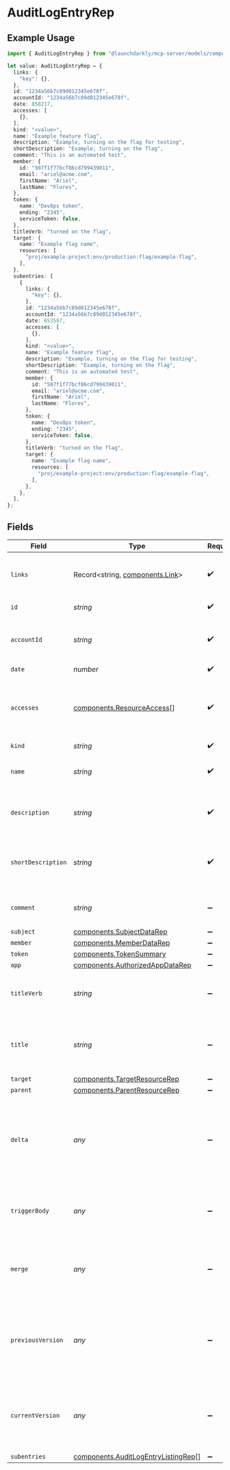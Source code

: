 # AuditLogEntryRep

## Example Usage

```typescript
import { AuditLogEntryRep } from "@launchdarkly/mcp-server/models/components";

let value: AuditLogEntryRep = {
  links: {
    "key": {},
  },
  id: "1234a56b7c89d012345e678f",
  accountId: "1234a56b7c89d012345e678f",
  date: 858217,
  accesses: [
    {},
  ],
  kind: "<value>",
  name: "Example feature flag",
  description: "Example, turning on the flag for testing",
  shortDescription: "Example, turning on the flag",
  comment: "This is an automated test",
  member: {
    id: "507f1f77bcf86cd799439011",
    email: "ariel@acme.com",
    firstName: "Ariel",
    lastName: "Flores",
  },
  token: {
    name: "DevOps token",
    ending: "2345",
    serviceToken: false,
  },
  titleVerb: "turned on the flag",
  target: {
    name: "Example flag name",
    resources: [
      "proj/example-project:env/production:flag/example-flag",
    ],
  },
  subentries: [
    {
      links: {
        "key": {},
      },
      id: "1234a56b7c89d012345e678f",
      accountId: "1234a56b7c89d012345e678f",
      date: 653597,
      accesses: [
        {},
      ],
      kind: "<value>",
      name: "Example feature flag",
      description: "Example, turning on the flag for testing",
      shortDescription: "Example, turning on the flag",
      comment: "This is an automated test",
      member: {
        id: "507f1f77bcf86cd799439011",
        email: "ariel@acme.com",
        firstName: "Ariel",
        lastName: "Flores",
      },
      token: {
        name: "DevOps token",
        ending: "2345",
        serviceToken: false,
      },
      titleVerb: "turned on the flag",
      target: {
        name: "Example flag name",
        resources: [
          "proj/example-project:env/production:flag/example-flag",
        ],
      },
    },
  ],
};
```

## Fields

| Field                                                                                                                  | Type                                                                                                                   | Required                                                                                                               | Description                                                                                                            | Example                                                                                                                |
| ---------------------------------------------------------------------------------------------------------------------- | ---------------------------------------------------------------------------------------------------------------------- | ---------------------------------------------------------------------------------------------------------------------- | ---------------------------------------------------------------------------------------------------------------------- | ---------------------------------------------------------------------------------------------------------------------- |
| `links`                                                                                                                | Record<string, [components.Link](../../models/components/link.md)>                                                     | :heavy_check_mark:                                                                                                     | The location and content type of related resources                                                                     |                                                                                                                        |
| `id`                                                                                                                   | *string*                                                                                                               | :heavy_check_mark:                                                                                                     | The ID of the audit log entry                                                                                          | 1234a56b7c89d012345e678f                                                                                               |
| `accountId`                                                                                                            | *string*                                                                                                               | :heavy_check_mark:                                                                                                     | The ID of the account to which this audit log entry belongs                                                            | 1234a56b7c89d012345e678f                                                                                               |
| `date`                                                                                                                 | *number*                                                                                                               | :heavy_check_mark:                                                                                                     | N/A                                                                                                                    |                                                                                                                        |
| `accesses`                                                                                                             | [components.ResourceAccess](../../models/components/resourceaccess.md)[]                                               | :heavy_check_mark:                                                                                                     | Details on the actions performed and resources acted on in this audit log entry                                        |                                                                                                                        |
| `kind`                                                                                                                 | *string*                                                                                                               | :heavy_check_mark:                                                                                                     | N/A                                                                                                                    |                                                                                                                        |
| `name`                                                                                                                 | *string*                                                                                                               | :heavy_check_mark:                                                                                                     | The name of the resource this audit log entry refers to                                                                | Example feature flag                                                                                                   |
| `description`                                                                                                          | *string*                                                                                                               | :heavy_check_mark:                                                                                                     | Description of the change recorded in the audit log entry                                                              | Example, turning on the flag for testing                                                                               |
| `shortDescription`                                                                                                     | *string*                                                                                                               | :heavy_check_mark:                                                                                                     | Shorter version of the change recorded in the audit log entry                                                          | Example, turning on the flag                                                                                           |
| `comment`                                                                                                              | *string*                                                                                                               | :heavy_minus_sign:                                                                                                     | Optional comment for the audit log entry                                                                               | This is an automated test                                                                                              |
| `subject`                                                                                                              | [components.SubjectDataRep](../../models/components/subjectdatarep.md)                                                 | :heavy_minus_sign:                                                                                                     | N/A                                                                                                                    |                                                                                                                        |
| `member`                                                                                                               | [components.MemberDataRep](../../models/components/memberdatarep.md)                                                   | :heavy_minus_sign:                                                                                                     | N/A                                                                                                                    |                                                                                                                        |
| `token`                                                                                                                | [components.TokenSummary](../../models/components/tokensummary.md)                                                     | :heavy_minus_sign:                                                                                                     | N/A                                                                                                                    |                                                                                                                        |
| `app`                                                                                                                  | [components.AuthorizedAppDataRep](../../models/components/authorizedappdatarep.md)                                     | :heavy_minus_sign:                                                                                                     | N/A                                                                                                                    |                                                                                                                        |
| `titleVerb`                                                                                                            | *string*                                                                                                               | :heavy_minus_sign:                                                                                                     | The action and resource recorded in this audit log entry                                                               | turned on the flag                                                                                                     |
| `title`                                                                                                                | *string*                                                                                                               | :heavy_minus_sign:                                                                                                     | A description of what occurred, in the format <code>member</code> <code>titleVerb</code> <code>target</code>           |                                                                                                                        |
| `target`                                                                                                               | [components.TargetResourceRep](../../models/components/targetresourcerep.md)                                           | :heavy_minus_sign:                                                                                                     | N/A                                                                                                                    |                                                                                                                        |
| `parent`                                                                                                               | [components.ParentResourceRep](../../models/components/parentresourcerep.md)                                           | :heavy_minus_sign:                                                                                                     | N/A                                                                                                                    |                                                                                                                        |
| `delta`                                                                                                                | *any*                                                                                                                  | :heavy_minus_sign:                                                                                                     | If the audit log entry has been updated, this is the JSON patch body that was used in the request to update the entity |                                                                                                                        |
| `triggerBody`                                                                                                          | *any*                                                                                                                  | :heavy_minus_sign:                                                                                                     | A JSON representation of the external trigger for this audit log entry, if any                                         |                                                                                                                        |
| `merge`                                                                                                                | *any*                                                                                                                  | :heavy_minus_sign:                                                                                                     | A JSON representation of the merge information for this audit log entry, if any                                        |                                                                                                                        |
| `previousVersion`                                                                                                      | *any*                                                                                                                  | :heavy_minus_sign:                                                                                                     | If the audit log entry has been updated, this is a JSON representation of the previous version of the entity           |                                                                                                                        |
| `currentVersion`                                                                                                       | *any*                                                                                                                  | :heavy_minus_sign:                                                                                                     | If the audit log entry has been updated, this is a JSON representation of the current version of the entity            |                                                                                                                        |
| `subentries`                                                                                                           | [components.AuditLogEntryListingRep](../../models/components/auditlogentrylistingrep.md)[]                             | :heavy_minus_sign:                                                                                                     | N/A                                                                                                                    |                                                                                                                        |